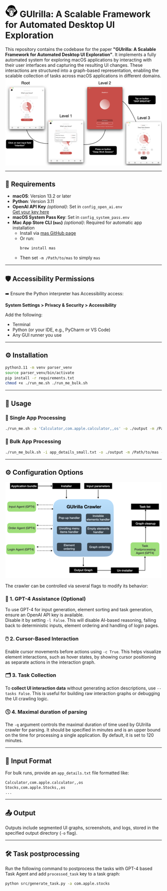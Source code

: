 <h1>
  <img src="images/gorilla2.png" alt="Gorilla Logo" width="40">
  GUIrilla: A Scalable Framework for Automated Desktop UI Exploration
</h1>

This repository contains the codebase for the paper **"GUIrilla: A Scalable Framework for Automated Desktop UI Exploration"**. It implements a fully automated system for exploring macOS applications by interacting with their user interfaces and capturing the resulting UI changes. These interactions are structured into a graph-based representation, enabling the scalable collection of tasks across macOS applications in different domains.
![Output](images/tree-screenshots.png)

---

## 🔧 Requirements

- **macOS**: Version 13.2 or later  
- **Python**: Version 3.11  
- **OpenAI API Key** *(optional)*: Set in `config_open_ai.env`  
  [Get your key here](https://platform.openai.com/account/api-keys)  
- **macOS System Pass Key**: Set in `config_system_pass.env`  
- **Mac App Store CLI (`mas`)** *(optional)*: Required for automatic app installation  
  - Install via [mas GitHub page](https://github.com/mas-cli/mas)  
  - Or run:  
    ```bash
    brew install mas
    ```
  - Then set `-m /Path/to/mas` to simply `mas`
    
---

## 🛡️ Accessibility Permissions

➡️ Ensure the Python interpreter has Accessibility access:

**System Settings > Privacy & Security > Accessibility**

Add the following:

- Terminal 
- Python (or your IDE, e.g., PyCharm or VS Code)  
- Any GUI runner you use

---

## ⚙️ Installation

```bash
python3.11 -m venv parser_venv
source parser_venv/bin/activate
pip install -r requirements.txt
chmod +x ./run_me.sh ./run_me_bulk.sh
```

---

## 🚀 Usage

### 🔹 Single App Processing

```bash
./run_me.sh -a 'Calculator,com.apple.calculator,,os' -o ./output -m /Path/to/mas -h False -c False -l False -q 5
```

### 🔹 Bulk App Processing

```bash
./run_me_bulk.sh -i app_details_small.txt -o ./output -m /Path/to/mas -l False
```

---

## ⚙️ Configuration Options

![System Overview](images/crawler.png)

The crawler can be controlled via several flags to modify its behavior:

### 🧠 1. GPT-4 Assistance (Optional)

To use GPT-4 for input generation, element sorting and task generation, ensure an OpenAI API key is available.  
Disable it by setting `-l False`.
This will disable AI-based reasoning, falling back to deterministic inputs, element ordering and handling of login pages.

### 🖱️ 2. Cursor-Based Interaction

Enable cursor movements before actions using `-c True`.
This helps visualize element interactions, such as hover states, by showing cursor positioning as separate actions in the interaction graph.

### 🗂️ 3. Task Collection 

To **collect UI interaction data** without generating action descriptions, use `--tasks False`.
This is useful for building raw interaction graphs or debugging the UI crawling logic.

### 🕔 4. Maximal duration of parsing

The `-q` argument controls the maximal duration of time used by GUIrilla crawler for parsing.
It should be specified in minutes and is an upper bound on the time for processing a single application. By default, it is set to 120 minutes.

---

## 📁 Input Format

For bulk runs, provide an `app_details.txt` file formatted like:

```
Calculator,com.apple.calculator,,os
Stocks,com.apple.Stocks,,os
...
```

---

## 📤 Output

Outputs include segmented UI graphs, screenshots, and logs, stored in the specified output directory (`-o` flag).

---
## 🛠️ Task postprocessing

Run the following command to postprocess the tasks with GPT-4 based Task Agent and add `processed_task` key to a task graph:

```bash
python src/generate_task.py -a com.apple.stocks
```

